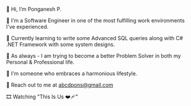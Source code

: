 👋 Hi, I’m Ponganesh P.

👀 I'm a Software Engineer in one of the most fulfilling work environments I've experienced.

🌱 Currently learning to write some Advanced SQL queries along with C# .NET Framework with some system designs.

🤠 As always - I am trying to become a better Problem Solver in both my Personal & Professional life.

👣 I'm someone who embraces a harmonious lifestyle.

📧 Reach out to me at abcdpons@gmail.com

🎞️ Watching "This Is Us ❤️‍🩹"

<!---
PonganeshP/PonganeshP is a ✨ special ✨ repository because its `README.md` (this file) appears on your GitHub profile.
You can click the Preview link to take a look at your changes.
--->
